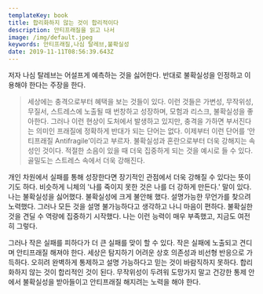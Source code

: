 ```yaml
---
templateKey: book
title: 합리화하지 않는 것이 합리적이다
description: 안티프래질을 읽고 나서
image: /img/default.jpeg
keywords: 안티프래질,나심 탈레브,불확실성
date: 2019-11-11T08:56:39.643Z
---
```


저자 나심 탈레브는 어설프게 예측하는 것을 싫어한다. 반대로 불확실성을 인정하고 이용해야 한다는 주장을 한다.

> 세상에는 충격으로부터 혜택을 보는 것들이 있다. 이런 것들은 가변성, 무작위성, 무질서, 스트레스에 노출될 때 번창하고 성장하며, 모험과 리스크, 불확실성을 좋아한다. 그러나 이런 현상이 도처에서 발생하고 있지만, 충격을 가하면 부서진다는 의미인 프래질에 정확하게 반대가 되는 단어는 없다. 이제부터 이런 단어를 ‘안티프래질 Antifragile’이라고 부르자. 불확실성과 혼란으로부터 더욱 강해지는 속성인 것이다. 적절한 소음이 있을 때 더욱 집중하게 되는 것을 예시로 들 수 있다. 골밀도는 스트레스 속에서 더욱 강해진다. 

개인 차원에서 실패를 통해 성장한다면 장기적인 관점에서 더욱 강해질 수 있다는 뜻이기도 하다. 비슷하게 니체의 '나를 죽이지 못한 것은 나를 더 강하게 만든다.' 말이 있다.나는 불확실성을 싫어했다. 불확실성에 크게 불안해 했다. 설명가능한 무언가를 찾으려 노력했다. 그러나 모든 것을 설명 불가능하다고 생각하고 나니 마음이 편하다. 불확실한 것을 견딜 수 역량에 집중하기 시작했다. 나는 이런 능력이 매우 부족했고, 지금도 여전히 그렇다.

그러나 작은 실패를 피하다가 더 큰 실패를 맞이 할 수 있다. 작은 실패에 노출되고 견디며 안티프래질 해져야 한다. 세상은 탐지하기 어려운 상호 의존성과 비선형 반응으로 가득하다. 오히려 완벽하게 통제하고 설명 가능하다고 믿는 것이 바람직하지 못하다. 합리화하지 않는 것이 합리적인 것이 된다. 무작위성이 두려워 도망가지 말고 건강한 통제 안에서 불확실성을 받아들이고 안티프래질 해지려는 노력을 해야 한다.


